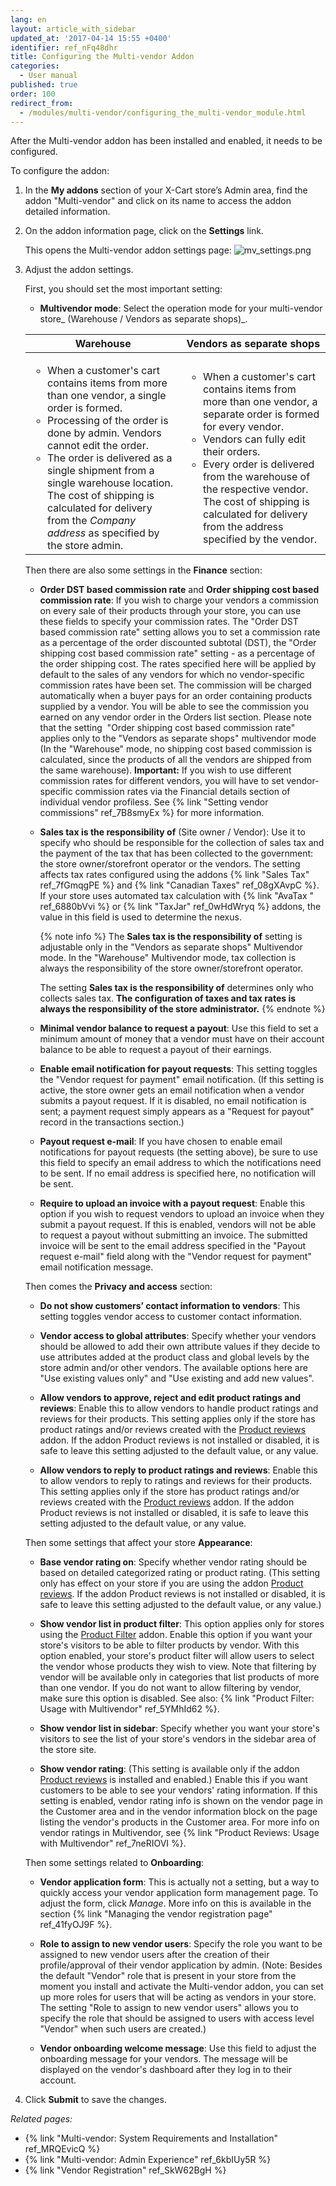 ```yaml
---
lang: en
layout: article_with_sidebar
updated_at: '2017-04-14 15:55 +0400'
identifier: ref_nFq48dhr
title: Configuring the Multi-vendor Addon
categories:
  - User manual
published: true
order: 100
redirect_from:
  - /modules/multi-vendor/configuring_the_multi-vendor_module.html
---
```

After the Multi-vendor addon has been installed and enabled, it needs to be configured.

To configure the addon:

1.  In the **My addons** section of your X-Cart store’s Admin area, find the addon "Multi-vendor" and click on its name to access the addon detailed information. 

2.  On the addon information page, click on the **Settings** link.    

    This opens the Multi-vendor addon settings page:
    ![mv_settings.png]({{site.baseurl}}/attachments/ref_nFq48dhr/mv_settings.png)

3.  Adjust the addon settings.

    First, you should set the most important setting:
    
    *   **Multivendor mode**: Select the operation mode for your multi-vendor store_ (Warehouse / Vendors as separate shops)_. 

    <table class="ui compact celled small padded table">
      <thead>
        <tr class="sortableHeader">
          <th class="confluenceTh sortableHeader" data-column="0">
            <div class="tablesorter-header-inner">Warehouse</div>
          </th>
          <th class="confluenceTh sortableHeader" data-column="1">
            <div class="tablesorter-header-inner">Vendors as separate shops</div>
          </th>
        </tr>
      </thead>
      <tbody>
        <tr>
          <td class="confluenceTd">
            <ul>
              <li>When a customer's cart contains items from more than one vendor, a single order is formed.</li>
              <li>Processing of the order is done by admin. Vendors cannot edit the order.</li>
              <li>The order is delivered as a single shipment from a single warehouse location. The cost of shipping is calculated for delivery from the <em>Company address</em> as specified by the store admin.</li>
            </ul>
          </td>
          <td class="confluenceTd" >
            <ul>
              <li>When a customer's cart contains items from more than one vendor, a separate order is formed for every vendor.</li>
              <li>Vendors can fully edit their orders.</li>
              <li>Every order is delivered from the warehouse of the respective vendor. The cost of shipping is calculated for delivery from the address specified by the vendor.</li>
            </ul>
          </td>
        </tr>
      </tbody>
    </table>

    Then there are also some settings in the **Finance** section:
    
    *   **Order DST based commission rate** and **Order shipping cost based commission rate**: If you wish to charge your vendors a commission on every sale of their products through your store, you can use these fields to specify your commission rates. The "Order DST based commission rate" setting allows you to set a commission rate as a percentage of the order discounted subtotal (DST), the "Order shipping cost based commission rate" setting - as a percentage of the order shipping cost. The rates specified here will be applied by default to the sales of any vendors for which no vendor-specific commission rates have been set. 
        The commission will be charged automatically when a buyer pays for an order containing products supplied by a vendor. You will be able to see the commission you earned on any vendor order in the Orders list section.
        Please note that the setting  "Order shipping cost based commission rate" applies only to the "Vendors as separate shops" multivendor mode (In the "Warehouse" mode, no shipping cost based commission is calculated, since the products of all the vendors are shipped from the same warehouse).
        **Important:** If you wish to use different commission rates for different vendors, you will have to set vendor-specific commission rates via the Financial details section of individual vendor profiless. 
        See {% link "Setting vendor commissions" ref_7B8smyEx %} for more information.

    *   **Sales tax is the responsibility of** (Site owner / Vendor): Use it to specify who should be responsible for the collection of sales tax and the payment of the tax that has been collected to the government: the store owner/storefront operator or the vendors. The setting affects tax rates configured using the addons {% link "Sales Tax" ref_7fGmqgPE %} and {% link "Canadian Taxes" ref_08gXAvpC %}. If your store uses automated tax calculation with {% link "AvaTax " ref_6880bVvi %} or {% link "TaxJar" ref_0wHdWryq %} addons, the value in this field is used to determine the nexus. 
       
        {% note info %}
        The **Sales tax is the responsibility of** setting is adjustable only in the "Vendors as separate shops" Multivendor mode. In the "Warehouse" Multivendor mode, tax collection is always the responsibility of the store owner/storefront operator. 
        
        The setting **Sales tax is the responsibility of** determines only who collects sales tax. **The configuration of taxes and tax rates is always the responsibility of the store administrator.**
        {% endnote %}
    
    *   **Minimal vendor balance to request a payout**: Use this field to set a minimum amount of money that a vendor must have on their account balance to be able to request a payout of their earnings.
    
    *   **Enable email notification for payout requests**: This setting toggles the "Vendor request for payment" email notification. (If this setting is active, the store owner gets an email notification when a vendor submits a payout request. If it is disabled, no email notification is sent; a payment request simply appears as a "Request for payout" record in the transactions section.)
    
    *   **Payout request e-mail**: If you have chosen to enable email notifications for payout requests (the setting above), be sure to use this field to specify an email address to which the notifications need to be sent. If no email address is specified here, no notification will be sent.
    
    *   **Require to upload an invoice with a payout request**: Enable this option if you wish to request vendors to upload an invoice when they submit a payout request. If this is enabled, vendors will not be able to request a payout without submitting an invoice. The submitted invoice will be sent to the email address specified in the "Payout request e-mail" field along with the "Vendor request for payment" email notification message.
    
    Then comes the **Privacy and access** section:
    
    *   **Do not show customers’ contact information to vendors**: This setting toggles vendor access to customer contact information.
    
    *   **Vendor access to global attributes**: Specify whether your vendors should be allowed to add their own attribute values if they decide to use attributes added at the product class and global levels by the store admin and/or other vendors.
        The available options here are "Use existing values only" and "Use existing and add new values".

    *   **Allow vendors to approve, reject and edit product ratings and reviews**: Enable this to allow vendors to handle product ratings and reviews for their products. This setting applies only if the store has product ratings and/or reviews created with the [Product reviews](https://market.x-cart.com/addons/product-reviews.html "Configuring the Multi-vendor addon") addon. If the addon Product reviews is not installed or disabled, it is safe to leave this setting adjusted to the default value, or any value.
    
    *   **Allow vendors to reply to product ratings and reviews**: Enable this to allow vendors to reply to ratings and reviews for their products. This setting applies only if the store has product ratings and/or reviews created with the [Product reviews](https://market.x-cart.com/addons/product-reviews.html "Configuring the Multi-vendor addon") addon. If the addon Product reviews is not installed or disabled, it is safe to leave this setting adjusted to the default value, or any value.
    
    Then some settings that affect your store **Appearance**:
    
    *   **Base vendor rating on**: Specify whether vendor rating should be based on detailed categorized rating or product rating. (This setting only has effect on your store if you are using the addon [Product reviews](https://market.x-cart.com/addons/product-reviews.html "Configuring the Multi-vendor addon"). If the addon Product reviews is not installed or disabled, it is safe to leave this setting adjusted to the default value, or any value.)
    
    *   **Show vendor list in product filter**: This option applies only for stores using the [Product Filter](https://market.x-cart.com/addons/product-filter.html "Configuring the Multi-vendor addon") addon. Enable this option if you want your store's visitors to be able to filter products by vendor. With this option enabled, your store's product filter will allow users to select the vendor whose products they wish to view. Note that filtering by vendor will be available only in categories that list products of more than one vendor. If you do not want to allow filtering by vendor, make sure this option is disabled. See also: {% link "Product Filter: Usage with Multivendor" ref_5YMhId62 %}.
    
    *   **Show vendor list in sidebar**: Specify whether you want your store's visitors to see the list of your store's vendors in the sidebar area of the store site.
    
    *   **Show vendor rating**: (This setting is available only if the addon [Product reviews](https://market.x-cart.com/addons/product-reviews.html "Configuring the Multi-vendor addon") is installed and enabled.) Enable this if you want customers to be able to see your vendors' rating information. If this setting is enabled, vendor rating info is shown on the vendor page in the Customer area and in the vendor information block on the page listing the vendor's products in the Customer area. For more info on vendor ratings in Multivendor, see {% link "Product Reviews: Usage with Multivendor" ref_7neRIOVI %}.
    
    Then some settings related to **Onboarding**:
    
    *   **Vendor application form**: This is actually not a setting, but a way to quickly access your vendor application form management page. To adjust the form, click *Manage*. More info on this is available in the section {% link "Managing the vendor registration page" ref_41fyOJ9F %}. 
    
    *   **Role to assign to new vendor users**: Specify the role you want to be assigned to new vendor users after the creation of their profile/approval of their vendor application by admin. (Note: Besides the default "Vendor" role that is present in your store from the moment you install and activate the Multi-vendor addon, you can set up more roles for users that will be acting as vendors in your store. The setting "Role to assign to new vendor users" allows you to specify the role that should be assigned to users with access level "Vendor" when such users are created.)
    
    *   **Vendor onboarding welcome message**: Use this field to adjust the onboarding message for your vendors. The message will be displayed on the vendor's dashboard after they log in to their account.

4.  Click **Submit** to save the changes.

_Related pages:_

*   {% link "Multi-vendor: System Requirements and Installation" ref_MRQEvicQ %}
*   {% link "Multi-vendor: Admin Experience" ref_6kbIUy5R %}
*   {% link "Vendor Registration" ref_SkW62BgH %}
